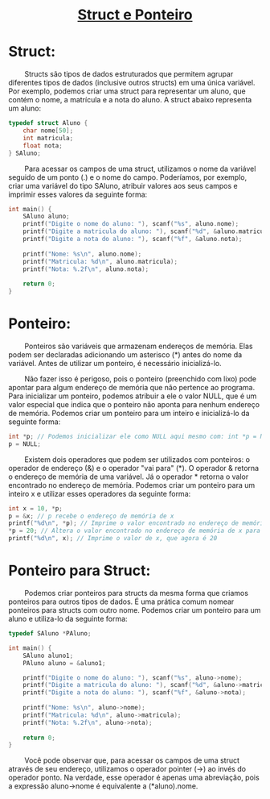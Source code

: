 <h1 align="center" style="text-decoration: underline; font-weight: bold;"> Struct e Ponteiro </h1>

# Struct:
&emsp;&emsp; Structs são tipos de dados estruturados que permitem agrupar diferentes tipos de dados (inclusive outros structs) em uma única variável. Por exemplo, podemos criar uma struct para representar um aluno, que contém o nome, a matrícula e a nota do aluno. A struct abaixo representa um aluno:
~~~c
typedef struct Aluno {
	char nome[50];
	int matricula;
	float nota;
} SAluno;
~~~

&emsp;&emsp; Para acessar os campos de uma struct, utilizamos o nome da variável seguido de um ponto (.) e o nome do campo. Poderíamos, por exemplo, criar uma variável do tipo SAluno, atribuir valores aos seus campos e imprimir esses valores da seguinte forma: 
~~~c
int main() {
	SAluno aluno;
	printf("Digite o nome do aluno: "), scanf("%s", aluno.nome);
	printf("Digite a matricula do aluno: "), scanf("%d", &aluno.matricula);
	printf("Digite a nota do aluno: "), scanf("%f", &aluno.nota);
	
	printf("Nome: %s\n", aluno.nome);
	printf("Matricula: %d\n", aluno.matricula);
	printf("Nota: %.2f\n", aluno.nota);
	
	return 0;
}
~~~

# Ponteiro:
&emsp;&emsp; Ponteiros são variáveis que armazenam endereços de memória. Elas podem ser declaradas adicionando um asterisco (*) antes do nome da variável. Antes de utilizar um ponteiro, é necessário inicializá-lo.

&emsp;&emsp; Não fazer isso é perigoso, pois o ponteiro (preenchido com lixo) pode apontar para algum endereço de memória que não pertence ao programa. Para inicializar um ponteiro, podemos atribuir a ele o valor NULL, que é um valor especial que indica que o ponteiro não aponta para nenhum endereço de memória. Podemos criar um ponteiro para um inteiro e inicializá-lo da seguinte forma:
~~~c
int *p; // Podemos inicializar ele como NULL aqui mesmo com: int *p = NULL;
p = NULL; 
~~~

&emsp;&emsp; Existem dois operadores que podem ser utilizados com ponteiros: o operador de endereço (&) e o operador "vai para" (*). O operador & retorna o endereço de memória de uma variável. Já o operador * retorna o valor encontrado no endereço de memória. Podemos criar um ponteiro para um inteiro x e utilizar esses operadores da seguinte forma:
~~~c
int x = 10, *p;
p = &x; // p recebe o endereço de memória de x
printf("%d\n", *p); // Imprime o valor encontrado no endereço de memória de x, ou seja, 10
*p = 20; // Altera o valor encontrado no endereço de memória de x para 20
printf("%d\n", x); // Imprime o valor de x, que agora é 20
~~~


# Ponteiro para Struct:
&emsp;&emsp; Podemos criar ponteiros para structs da mesma forma que criamos ponteiros para outros tipos de dados. É uma prática comum nomear ponteiros para structs com outro nome. Podemos criar um ponteiro para um aluno e utiliza-lo da seguinte forma:

~~~c
typedef SAluno *PAluno;

int main() {
	SAluno aluno1;
	PAluno aluno = &aluno1;

	printf("Digite o nome do aluno: "), scanf("%s", aluno->nome);
	printf("Digite a matricula do aluno: "), scanf("%d", &aluno->matricula);
	printf("Digite a nota do aluno: "), scanf("%f", &aluno->nota);
	
	printf("Nome: %s\n", aluno->nome);
	printf("Matricula: %d\n", aluno->matricula);
	printf("Nota: %.2f\n", aluno->nota);
	
	return 0;
}
~~~

&emsp;&emsp; Você pode observar que, para acessar os campos de uma struct através de seu endereço, utilizamos o operador pointer (->) ao invés do operador ponto. Na verdade, esse operador é apenas uma abreviação, pois a expressão aluno->nome é equivalente a (*aluno).nome. 
